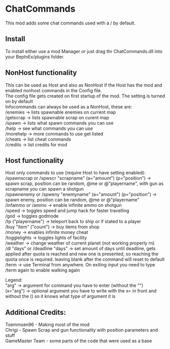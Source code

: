 # ChatCommands
This mod adds some chat commands used with a / by default.  

## Install
To install either use a mod Manager or just drag thr ChatCommands.dll into your BepInEx/plugins folder.  

## NonHost functionality
This can be used as Host and also as NonHost if the Host has the mod and enabled nonhost commands in the Config file.  
The config file gets created on first startup of the mod. The setting is turned on by default  
Infocommands can always be used as a NonHost, these are:  
/enemies -> lists spawnable enemies on current map  
/getscrap -> lists spawnable scrap on curent map  
/spawn -> lists what spawn commands you can use  
/help -> see what commands you can use  
/morehelp -> more commands to use get listed  
/cheats -> list cheat commands  
/credits -> list credits for mod  

## Host functionality
Host only commands to use (require Host to have setting enabled):  
/spawnscrap or /spwscr "scrapname" (a="amount") (p="position") -> spawn scrap, position can be random, @me or @"playername", with gun as scrapname you can spawn a shotgun  
/spawnenemy or /spweny "enemyname" (a="amount") (p="position") -> spawn enemy, position can be random, @me or @"playername"  
/infammo or /ammo -> enable infinite ammo on shotgun  
/speed -> toggles speed and jump hack for faster travelling  
/god -> toggles godmode  
/tp ("playername") -> teleport back to ship or if  stated to a player  
/buy "item" ("count") -> buy items from shop  
/money -> enables infinite money cheat  
/togglelights -> toggles lights of facility  
/weather -> change weather of current planet (not working properly rn)  
/dl "days" or /deadline "days" -> set amount of days until deadline, gets applied after quota is reached and new one is presented, so reaching the quota once is required. leaving blank after the command will reset to default  
/term -> use Terminal from anywhere. On exiting input you need to type /term again to enable walking again  

Legend:  
"arg" -> argument for command you have to enter (without the "")  
(x="arg") -> optional argument you have to write with the x= in front and without the () so it knows what type of argument it is  


## Additional Credits:  
Toemmsen96 - Making most of the mod  
Chrigi - Spawn Scrap and gun functionality with position parameters and stuff  
GameMaster Team - some parts of the code that were used as a base  
